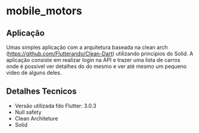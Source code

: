 # mobile_motors

## Aplicação

Umas simples aplicação com a arquitetura baseada na clean arch (https://github.com/Flutterando/Clean-Dart) utilizando principios do Solid. A aplicação consiste em realizar login na API e trazer uma lista de carros onde é possivel ver detalhes do do mesmo e ver até mesmo um pequeno video de alguns deles.

## Detalhes Tecnicos

* Versão utilizada fdo Flutter: 3.0.3
* Null safety
* Clean Architeture
* Solid
